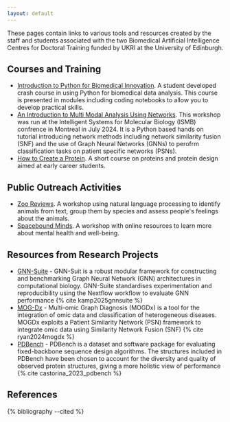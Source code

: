 ```yaml
---
layout: default
---
```


These pages contain links to various tools and resources created by the staff and students associated with the two Biomedical Artificial Intelligence Centres for Doctoral Training funded by UKRI at the University of Edinburgh.

## Courses and Training

- [Introduction to Python for Biomedical Innovation](https://hanane-issa.github.io/python-crash-course/intro.html). A student developed crash course in using Python for biomedical data analysis. This course is presented in modules including coding notebooks to allow you to develop practical skills.
- [An Introduction to Multi Modal Analysis Using Networks](https://biomedicalinformaticsgroup.github.io/networks_ismb24/intro.html). This workshop was run at the Intelligent Systems for Molecular Biology (ISMB) confrence in Montreal in July 2024. It is a Python based hands on tutorial introducing network methods including network similarity fusion (SNF) and the use of Graph Neural Networks (GNNs) to perofrm classification tasks on patient specific networks (PSNs).
- [How to Create a Protein](https://github.com/DrLeucine/how_to_create_a_protein). A short course on proteins and protein design aimed at early career students.

## Public Outreach Activities

- [Zoo Reviews](https://ai4bi-cdt.github.io/NLP_workshop_zoo_reviews/). A workshop using natural language processing to identify animals from text, group them by species and assess people's feelings about the animals.
- [Spacebound Minds](https://ai4bi-cdt.github.io/spacebound-minds-resources/). A workshop with online resources to learn more about mental health and well-being.

## Resources from Research Projects

- [GNN-Suite](https://github.com/AI4BI-CDT/gnn-suite) - GNN-Suit is a robust modular framework for constructing and benchmarking Graph Neural Network (GNN) architectures in computational biology. GNN-Suite standardises experimentation and reproducibility using the Nextflow workflow to evaluate GNN performance {% cite kamp2025gnnsuite %}
- [MOG-Dx](https://github.com/AI4BI-CDT/MOGDx) - Multi-omic Graph Diagnosis (MOGDx) is a tool for the integration of omic data and classification of heterogeneous diseases. MOGDx exploits a Patient Similarity Network (PSN) framework to integrate omic data using Similarity Network Fusion (SNF) {% cite ryan2024mogdx %}
- [PDBench](https://github.com/wells-wood-research/PDBench) - PDBench is a dataset and software package for evaluating fixed-backbone sequence design algorithms. The structures included in PDBench have been chosen to account for the diversity and quality of observed protein structures, giving a more holistic view of performance {% cite castorina_2023_pdbench %}
## References

{% bibliography --cited %}
